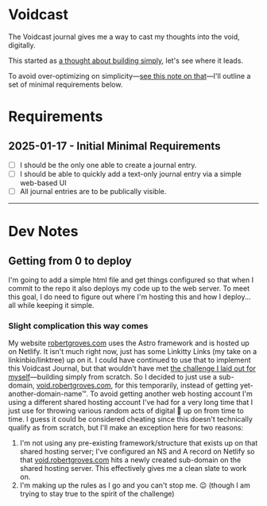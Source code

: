 # Voidcast

The Voidcast journal gives me a way to cast my thoughts into the void, digitally.

This started as [a thought about building simply](https://bsky.app/profile/robertgroves.com/post/3lfyfduxyr22x), let's see where it leads.

To avoid over-optimizing on simplicity—[see this note on that](https://bsky.app/profile/robertgroves.com/post/3lfyifie2nk2i)—I'll outline a set of minimal requirements below.

# Requirements

## 2025-01-17 - Initial Minimal Requirements

- [ ] I should be the only one able to create a journal entry.
- [ ] I should be able to quickly add a text-only journal entry via a simple web-based UI
- [ ] All journal entries are to be publically visible.

---

# Dev Notes

## Getting from 0 to deploy

I'm going to add a simple html file and get things configured so that when I commit to the repo it also deploys my code up to the web server. To meet this goal, I do need to figure out where I'm hosting this and how I deploy... all while keeping it simple.

### Slight complication this way comes

My website [robertgroves.com](https://robertgroves.com) uses the Astro framework and is hosted up on Netlify. It isn't much right now, just has some Linkitty Links (my take on a linkinbio/linktree) up on it. I could have continued to use that to implement this Voidcast Journal, but that wouldn't have met [the challenge I laid out for myself](https://bsky.app/profile/robertgroves.com/post/3lfyfduxyr22x)—building simply from scratch. So I decided to just use a sub-domain, [void.robertgroves.com](https://void.robertgroves.com/), for this temporarily, instead of getting yet-another-domain-name™. To avoid getting another web hosting account I'm using a different shared hosting account I've had for a very long time that I just use for throwing various random acts of digital 💩 up on from time to time. I guess it could be considered cheating since this doesn't technically qualify as from scratch, but I'll make an exception here for two reasons:

1. I'm not using any pre-existing framework/structure that exists up on that shared hosting server; I've configured an NS and A record on Netlify so that [void.robertgroves.com](https://void.robertgroves.com/) hits a newly created sub-domain on the shared hosting server. This effectively gives me a clean slate to work on.
2. I'm making up the rules as I go and you can't stop me. 😉 (though I am trying to stay true to the spirit of the challenge)
